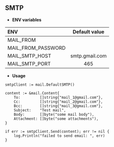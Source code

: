## SMTP

* **ENV variables**

| ENV                | Default value  |
|:-------------------|:--------------:|
| MAIL_FROM          |                |
| MAIL_FROM_PASSWORD |                |
| MAIL_SMTP_HOST     | smtp.gmail.com |
| MAIL_SMTP_PORT     | 465            |

* **Usage**
```
smtpClient := mail.DefaultSMTP()

content := &mail.Content{
    To:         []string{"mail_1@gmail.com"},
    Cc:         []string{"mail_2@gmail.com"},
    Bcc:        []string{"mail_3@gmail.com"},
    Subject:    "Test mail",
    Body:       []byte("some mail body"),
    Attachment: []byte("some attachments"),
}

if err := smtpClient.Send(content); err != nil {
    log.Println("failed to send email: ", err)
}
```
